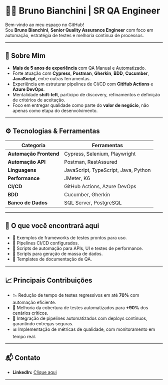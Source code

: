 # 👨‍💻 Bruno Bianchini | SR QA Engineer

Bem-vindo ao meu espaço no GitHub!  
Sou **Bruno Bianchini**, **Senior Quality Assurance Engineer** com foco em automação, estratégia de testes e melhoria contínua de processos.

---

## 🚀 Sobre Mim

- **Mais de 5 anos de experiência** com QA Manual e Automatizado.
- Forte atuação com **Cypress**, **Postman**, **Gherkin**, **BDD**, **Cucumber**, **JavaScript**, entre outras ferramentas.
- Experiência em estruturar pipelines de CI/CD com **GitHub Actions** e **Azure DevOps**.
- Mentalidade **shift-left**, participo de discovery, refinamentos e definição de critérios de aceitação.
- Foco em entregar qualidade como parte do **valor de negócio**, não apenas como etapa do desenvolvimento.

---

## ⚙️ Tecnologias & Ferramentas

| Categoria            | Ferramentas |
| -------------------- | ------------ |
| **Automação Frontend** | Cypress, Selenium, Playwright |
| **Automação API**      | Postman, RestAssured |
| **Linguagens**         | JavaScript, TypeScript, Java, Python |
| **Performance**        | JMeter, K6 |
| **CI/CD**              | GitHub Actions, Azure DevOps |
| **BDD**                | Cucumber, Gherkin |
| **Banco de Dados**     | SQL Server, PostgreSQL |

---

## 🎯 O que você encontrará aqui

- 📌 Exemplos de frameworks de testes prontos para uso.
- 📌 Pipelines CI/CD configurados.
- 📌 Scripts de automação para APIs, UI e testes de performance.
- 📌 Scripts para geração de massa de dados.
- 📌 Templates de documentação de QA.

---

## 📈 Principais Contribuições

- 📉 Redução de tempo de testes regressivos em até **70%** com automação eficiente.
- 🔑 Melhoria da cobertura de testes automatizados para **+90%** dos cenários críticos.
- 🚀 Integração de pipelines automatizados com deploys contínuos, garantindo entregas seguras.
- 📊 Implementação de métricas de qualidade, com monitoramento em tempo real.

---

## 📬 Contato

- **LinkedIn:** [Clique aqui](https://www.linkedin.com/in/bianchinibruno)

---
